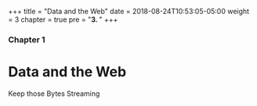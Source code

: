 +++
title = "Data and the Web"
date = 2018-08-24T10:53:05-05:00
weight = 3
chapter = true
pre = "<b>3. </b>"
+++

### Chapter 1

# Data and the Web

Keep those Bytes Streaming 
